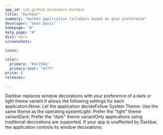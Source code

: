 ```yaml
---
app_id: com.github.bluesabre.darkbar
title: "Darkbar"
summary: "Darken application titlebars based on your preference"
developer: "Sean Davis"
homepage: "#"
help_page: "#"
dist: hera
screenshots:

icons:

color:
  primary: "#4c158a"
  primary-text: "#fff"
price: 0
releases:

---
```


Darkbar replaces window decorations with your preference of a dark or light theme variant.It allows the following settings for each application:None: Let the application decideFollow System Theme: Use the same theme as the operating systemLight: Prefer the "light" theme variantDark: Prefer the "dark" theme variantOnly applications using traditional decorations are supported. If your app is unaffected by Darkbar, the application controls its window decorations.